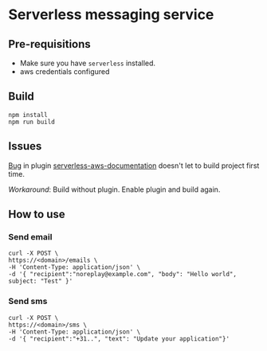 # Serverless messaging service

## Pre-requisitions

- Make sure you have `serverless` installed.
- aws credentials configured

## Build

    npm install
    npm run build

## Issues

[Bug](https://github.com/serverless/serverless/issues/6100) in plugin [serverless-aws-documentation](https://github.com/deliveryhero/serverless-aws-documentation) doesn't let to build project first time.

_Workaround_: Build without plugin. Enable plugin and build again.

## How to use

### Send email

    curl -X POST \
    https://<domain>/emails \
    -H 'Content-Type: application/json' \
    -d '{ "recipient":"noreplay@example.com", "body": "Hello world", subject: "Test" }'

### Send sms

    curl -X POST \
    https://<domain>/sms \
    -H 'Content-Type: application/json' \
    -d '{ "recipient":"+31..", "text": "Update your application"}'
